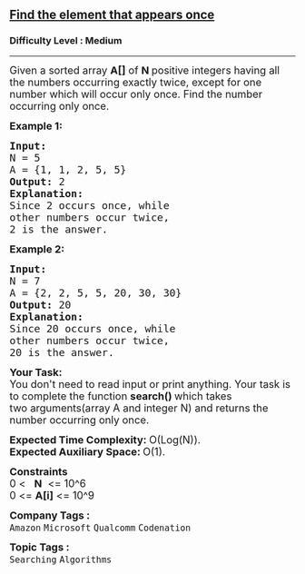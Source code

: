 <h2><a href="https://practice.geeksforgeeks.org/problems/element-appearing-once2552/1?page=1&sortBy=submissions">Find the element that appears once</a></h2><h3>Difficulty Level : Medium</h3><hr><div class="problems_problem_content__Xm_eO"><p><span style="font-size:18px">Given a sorted array <strong>A[]</strong> of <strong>N&nbsp;</strong>positive integers having all the numbers occurring exactly twice, except&nbsp;for one number which will occur only once. Find the number occurring only once.</span></p>

<p><span style="font-size:18px"><strong>Example 1:</strong></span></p>

<pre><span style="font-size:18px"><strong>Input:
</strong>N = 5
A = {1, 1, 2, 5, 5}<strong>
Output: </strong>2
<strong>Explanation: 
</strong>Since 2 occurs once, while
other numbers occur twice, 
2 is the answer.</span></pre>

<p><span style="font-size:18px"><strong>Example 2:</strong></span></p>

<pre><span style="font-size:18px"><strong>Input:
</strong>N = 7
A = {2, 2, 5, 5, 20, 30, 30}
<strong>Output: </strong>20
<strong>Explanation:
</strong>Since 20 occurs once, while
other numbers occur twice, 
20 is the answer.</span></pre>

<p><span style="font-size:18px"><strong>Your Task:</strong><br>
You don't need to read input or print anything. Your task is to complete the function&nbsp;<strong>search()&nbsp;</strong>which takes two&nbsp;arguments(array A and integer N) and returns the number occurring only once.</span></p>

<p><span style="font-size:18px"><strong>Expected Time Complexity:&nbsp;</strong>O(Log(N)).<br>
<strong>Expected Auxiliary Space:&nbsp;</strong>O(1).</span></p>

<p><span style="font-size:18px"><strong>Constraints</strong><br>
0 &lt; &nbsp; <strong>N</strong>&nbsp; &lt;= 10^6<br>
0 &lt;= <strong>A[i]</strong> &lt;= 10^9</span></p>
</div><p><span style=font-size:18px><strong>Company Tags : </strong><br><code>Amazon</code>&nbsp;<code>Microsoft</code>&nbsp;<code>Qualcomm</code>&nbsp;<code>Codenation</code>&nbsp;<br><p><span style=font-size:18px><strong>Topic Tags : </strong><br><code>Searching</code>&nbsp;<code>Algorithms</code>&nbsp;